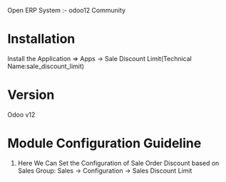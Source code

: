 Open ERP System :- odoo12 Community

Installation
============
Install the Application => Apps -> Sale Discount Limit(Technical Name:sale_discount_limit)

Version
=======
Odoo v12

Module Configuration Guideline
==============================

1. Here We Can Set the Configuration of Sale Order Discount based on Sales Group:
    Sales -> Configuration -> Sales Discount Limit
